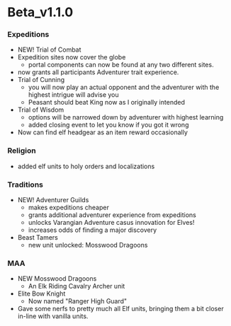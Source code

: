 # Beta_v1.1.0

### Expeditions
- NEW! Trial of Combat
- Expedition sites now cover the globe
    - portal components can now be found at any two different sites. 
- now grants all participants Adventurer trait experience.
- Trial of Cunning
    - you will now play an actual opponent and the adventurer with the highest intrigue will advise you
    - Peasant should beat King now as I originally intended
- Trial of Wisdom
    - options will be narrowed down by adventurer with highest learning
    - added closing event to let you know if you got it wrong
- Now can find elf headgear as an item reward occasionally

### Religion
- added elf units to holy orders and localizations

### Traditions
- NEW! Adventurer Guilds
    - makes expeditions cheaper
    - grants additional adventurer experience from expeditions
    - unlocks Varangian Adventure casus innovation for Elves!
    - increases odds of finding a major discovery
- Beast Tamers
    - new unit unlocked: Mosswood Dragoons

### MAA
- NEW Mosswood Dragoons
    - An Elk Riding Cavalry Archer unit
- Elite Bow Knight
    - Now named "Ranger High Guard"
- Gave some nerfs to pretty much all Elf units, bringing them a bit closer in-line with vanilla units.
